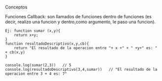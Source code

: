 Conceptos

Funciones Callback: son llamados de funciones dentro de funciones (es decir, realizo una funcion y dentro,como argumento, 
    le paso una funcion).
    
    Ej: function sumar (x,y){
        return x+y;
    }
    function resultadoDescriptivo(x,y,cb){
        return "El resultado de la operacion entre "+ x +" + " +y+" es: " + cb(x,y)
    }

    console.log(sumar(2,3))   // 5
    console.log(resultadoDescriptivo(3,4,sumar))   // "El resultado de la operacion entre 3 + 4 es: 7"